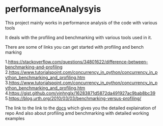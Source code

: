 # performanceAnalysyis

This project mainly works in performance analysis of the code with various tools

It deals with the profiling and benchmarking with various tools used in it.

There are some of links you can get started with profiling and bench marking

1.https://stackoverflow.com/questions/34801622/difference-between-benchmarking-and-profiling
2.https://www.tutorialspoint.com/concurrency_in_python/concurrency_in_python_benchmarking_and_profiling.htm
3.https://www.tutorialspoint.com/concurrency_in_python/concurrency_in_python_benchmarking_and_profiling.htm
4.https://gist.github.com/vinhnglx/16283871d5872da491927ac9bab8bc39
5.https://blog.urth.org/2010/03/03/benchmarking-versus-profiling/

The link to the link to the [docs](https://docs.google.com/document/d/1uLnhUbxAuH3EocrftTaIhDuqlAJzwQUR7GUcvAN7VvE/edit?usp=sharing) which gives you the detailed explaination of repo And also about profiling amd benchmarking with detailed working examples 
